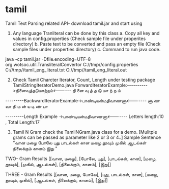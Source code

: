 # tamil
Tamil Text Parsing related API- download tamil.jar and start using

1. Any language Tranliteral can be done by this class 
   a. Copy all key and values in config.properties (Check sample file under properites directory)
   b. Paste text to be converted and pass an empty file (Check sample files under properties directory)
   c. Command to run java code.

java -cp tamil.jar -Dfile.encoding=UTF-8 org.wotsoc.util.TransliteralConvertor C://tmp//config.properties C://tmp//tamil_eng_literal.txt C://tmp//tamil_eng_literal.out

2. Check Tamil Charcter Iterator, Count, Length under testing package TamilStringIteratorDemo.java 
     ForwardIteratorExample:---------->நினைவுத்தடுமாற்றம்<------
நி
னை
வு
த்
த
டு
மா
ற்
ற
ம்

---------BackwardIteratorExample->பாண்டியன்மதிவாணனா<-------
னா
ண
வா
தி
ம
ன்
ய
டி
ண்
பா

---------Length Example ->பாண்டியன்மதிவாணனா<-------
Letters length:10 , Total Length:17


3. Tamil N Gram check the TamilNGram.java class for a demo. [Mulitple grams can be passed as parameter like 2 or 3 or 4..]
Sample Sentence "வான மழை போலே புது பாடல்கள் கான மழை தூவும் முகில் ஆடல்கள் நிலைக்கும் கானம் இது "

TWO- Gram Results
[[வான, மழை], [போலே, புது], [பாடல்கள், கான], [மழை, தூவும்], [முகில், ஆடல்கள்], [நிலைக்கும், கானம்], [இது]]

THREE - Gram Results
[[வான, மழை, போலே], [புது, பாடல்கள், கான], [மழை, தூவும், முகில்], [ஆடல்கள், நிலைக்கும், கானம்], [இது]]




